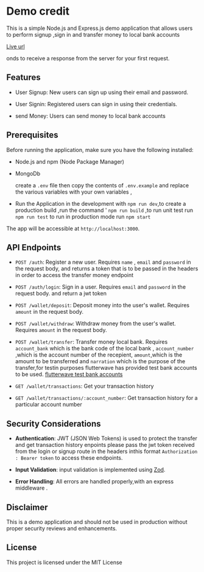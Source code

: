 # Demo credit

This is a simple Node.js and Express.js demo application that allows users to perform signup ,sign in and transfer money to local bank accounts



[Live url](https://charles-emmanuel-lendsqr-be-test.onrender.com "live url")

onds to receive a response from the server for your first request.

## Features

- User Signup: New users can sign up using their email and password.
- User Signin: Registered users can sign in using their credentials.

- send Money: Users can  send money to local bank accounts

## Prerequisites

Before running the application, make sure you have the following installed:

- Node.js and npm (Node Package Manager)
- MongoDb



  create a `.env` file then copy the contents of `.env.example` and replace the various variables with your own variables , 

- Run the Application in the development with `npm run dev`,to create a production build ,run the command ' `npm run build` ,to run unit test run `npm run test` to run in production mode run `npm start`

The app will be accessible at `http://localhost:3000`.

## API Endpoints

- `POST /auth`: Register a new user. Requires  `name` , `email` and `password` in the request body, and returns a token that is to be passed in the headers in order to access the transfer money endpoint
- `POST /auth/login`: Sign in a user. Requires `email` and `password` in the request body. and return a jwt token

- `POST /wallet/deposit`: Deposit money into the user's wallet. Requires `amount` in the request body.

- `POST /wallet/withdraw`: Withdraw money from the user's wallet. Requires `amount` in the request body.

- `POST /wallet/transfer`: Transfer money local bank. Requires ` account_bank` which is the bank code of the local bank , `account_number` ,which is the account number of the recepient, `amount`,which is the amount to be transferred and  `narration` which is the purpose of the transfer,for testin purposes flutterwave has provided test bank accounts to be used. [flutterwave test bank accounts](https://developer.flutterwave.com/docs/integration-guides/testing-helpers/ "flutterwave test bank accounts")



- `GET /wallet/transactions`: Get your  transaction history
- `GET /wallet/transactions/:account_number`: Get transaction history for a particular account number




## Security Considerations

- **Authentication**: JWT (JSON Web Tokens) is used to protect the transfer and get  transaction history  enpoints please pass the jwt token received from the login or signup route in the headers inthis format `Authorization : Bearer token` to access these endpoints.

- **Input Validation**: input validation is implemented using [Zod](https://zod.dev/ "Zod").
- **Error Handling**: All errors are handled properly,with an express middleware .

## Disclaimer

This is a demo application and should not be used in production without proper security reviews and enhancements.

## License

This project is licensed under the MIT License
